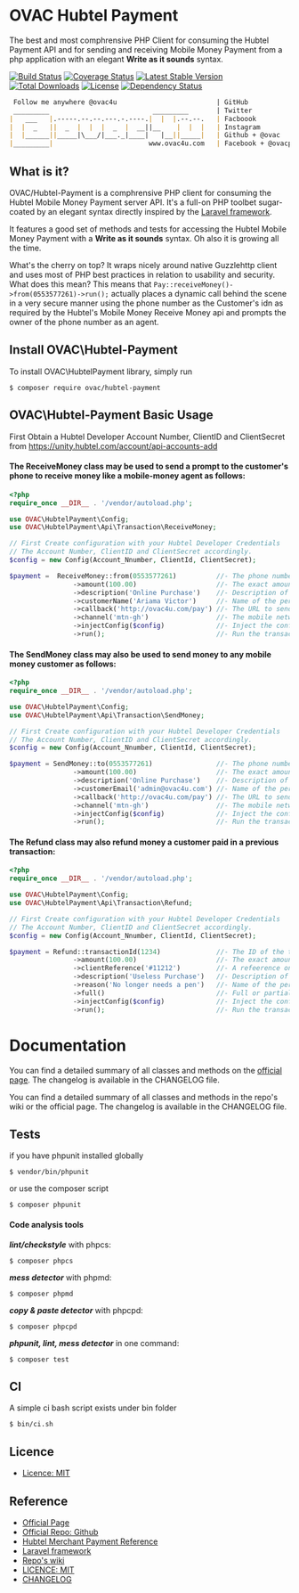 # OVAC Hubtel Payment
The best and most comphrensive PHP Client for consuming the Hubtel Payment API and for sending and receiving Mobile Money Payment from a php application with an elegant **Write as it sounds** syntax.

[![Build Status](https://travis-ci.org/ovac/hubtel-payment.svg?branch=master)](https://travis-ci.org/ovac/hubtel-payment) 
[![Coverage Status](https://coveralls.io/repos/github/ovac/hubtel-payment/badge.svg?branch=master)](https://coveralls.io/github/ovac/hubtel-payment?branch=master)
[![Latest Stable Version](https://poser.pugx.org/ovac/hubtel-payment/v/stable)](https://packagist.org/packages/ovac/hubtel-payment)
[![Total Downloads](https://poser.pugx.org/ovac/hubtel-payment/downloads)](https://packagist.org/packages/ovac/hubtel-payment)
[![License](https://poser.pugx.org/ovac/hubtel-payment/license)](https://packagist.org/packages/ovac/hubtel-payment)
[![Dependency Status](https://www.versioneye.com/user/projects/598fccd8368b081653c84e2e/badge.svg)](https://www.versioneye.com/user/projects/598fccd8368b081653c84e2e)

```md
 Follow me anywhere @ovac4u                         | GitHub
 _________                          _________       | Twitter
|   ___   |.-----.--.--.---.-.----.|  |  |.--.--.   | Facboook
|  |  _   ||  _  |  |  |  _  |  __||__    |  |  |   | Instagram
|  |______||_____|\___/|___._|____|   |__||_____|   | Github + @ovac
|_________|                        www.ovac4u.com   | Facebook + @ovacposts
```

## What is it?

OVAC/Hubtel-Payment is a comphrensive PHP client for consuming the Hubtel Mobile Money Payment server API. It's a full-on PHP toolbet sugar-coated by an elegant syntax directly inspired by the [Laravel framework](http://www.laravel.com).

It features a good set of methods and tests for accessing the Hubtel Mobile Money Payment with a **Write as it sounds** syntax. Oh also it is growing all the time.

What's the cherry on top? It wraps nicely around native Guzzlehttp client and uses most of PHP best practices in relation to usability and security. What does this mean? This means that `Pay::receiveMoney()->from(0553577261)->run();` actually places a dynamic call behind the scene in a very secure manner using the phone number as the Customer's idn as required by the Hubtel's Mobile Money Receive Money api and prompts the owner of the phone number as an agent.

## Install OVAC\Hubtel-Payment

To install OVAC\HubtelPayment library, simply run 
```
$ composer require ovac/hubtel-payment
```

## OVAC\Hubtel-Payment Basic Usage

First Obtain a Hubtel Developer Account Number, ClientID and ClientSecret from https://unity.hubtel.com/account/api-accounts-add

#### The ReceiveMoney class may be used to send a prompt to the customer's phone to receive money like a mobile-money agent as follows:

```php
<?php
require_once __DIR__ . '/vendor/autoload.php';

use OVAC\HubtelPayment\Config;
use OVAC\HubtelPayment\Api\Transaction\ReceiveMoney;

// First Create configuration with your Hubtel Developer Credentials
// The Account Number, ClientID and ClientSecret accordingly.
$config = new Config(Account_Nnumber, ClientId, ClientSecret);

$payment =  ReceiveMoney::from(0553577261)          //- The phone number to send the prompt to.
                ->amount(100.00)                    //- The exact amount value of the transaction
                ->description('Online Purchase')    //- Description of the transaction.
                ->customerName('Ariama Victor')     //- Name of the person making the payment.
                ->callback('http://ovac4u.com/pay') //- The URL to send callback after payment.	
                ->channel('mtn-gh')                 //- The mobile network Channel.
                ->injectConfig($config)             //- Inject the configuration
                ->run();                            //- Run the transaction after required data.
```


#### The SendMoney class may also be used to send money to any mobile money customer as follows:

```php
<?php
require_once __DIR__ . '/vendor/autoload.php';

use OVAC\HubtelPayment\Config;
use OVAC\HubtelPayment\Api\Transaction\SendMoney;

// First Create configuration with your Hubtel Developer Credentials
// The Account Number, ClientID and ClientSecret accordingly.
$config = new Config(Account_Nnumber, ClientId, ClientSecret);

$payment = SendMoney::to(0553577261)                //- The phone number to send the prompt to.
                ->amount(100.00)                    //- The exact amount value of the transaction
                ->description('Online Purchase')    //- Description of the transaction.
                ->customerEmail('admin@ovac4u.com') //- Name of the person making the payment.
                ->callback('http://ovac4u.com/pay') //- The URL to send callback after payment.	
                ->channel('mtn-gh')                 //- The mobile network Channel.
                ->injectConfig($config)             //- Inject the configuration
                ->run();                            //- Run the transaction after required data.
```


#### The Refund class may also refund money a customer paid in a previous transaction:

```php
<?php
require_once __DIR__ . '/vendor/autoload.php';

use OVAC\HubtelPayment\Config;
use OVAC\HubtelPayment\Api\Transaction\Refund;

// First Create configuration with your Hubtel Developer Credentials
// The Account Number, ClientID and ClientSecret accordingly.
$config = new Config(Account_Nnumber, ClientId, ClientSecret);

$payment = Refund::transactionId(1234)              //- The ID of the transaction to refund.
                ->amount(100.00)                    //- The exact amount value of the transaction
                ->clientReference('#11212')         //- A refeerence on your end.
                ->description('Useless Purchase')   //- Description of the transaction.
                ->reason('No longer needs a pen')   //- Name of the person making the payment.
                ->full()                            //- Full or partial refund.
                ->injectConfig($config)             //- Inject the configuration
                ->run();                            //- Run the transaction after required data.
```

# Documentation

You can find a detailed summary of all classes and methods on the [official page](https://www.ovac4u.com/hubtel-payment). The changelog is available in the CHANGELOG file.

You can find a detailed summary of all classes and methods in the repo's wiki or the official page. The changelog is available in the CHANGELOG file.

## Tests

if you have phpunit installed globally

```
$ vendor/bin/phpunit
```

or use the composer script

```
$ composer phpunit
```

#### Code analysis tools

***lint/checkstyle*** with phpcs:

```
$ composer phpcs
```

***mess detector*** with phpmd:

```
$ composer phpmd
```

***copy & paste detector*** with phpcpd:

```
$ composer phpcpd
```

***phpunit, lint, mess detector*** in one command:

```
$ composer test
```



## CI

A simple ci bash script exists under bin folder

```
$ bin/ci.sh
```

## Licence
* [Licence: MIT](https://github.com/ovac/hubtel-payment/licence)


## Reference
- [Official Page](https://www.ovac4u.com/hubtel-payment)
- [Official Repo: Github](https://www.github.com/ovac/hubtel-payment)
- [Hubtel Merchant Payment Reference](https://developers.hubtel.com/documentations/merchant-account-api)
- [Laravel framework](http://laravel.com)
- [Repo's wiki](https://github.com/ovac/hubtel-payment/wiki/_pages)
- [LICENCE: MIT](https://github.com/ovac/hubtel-payment/blob/licence)
- [CHANGELOG](https://github.com/ovac/hubtel-payment/blob/master/CHANGELOG.md)
